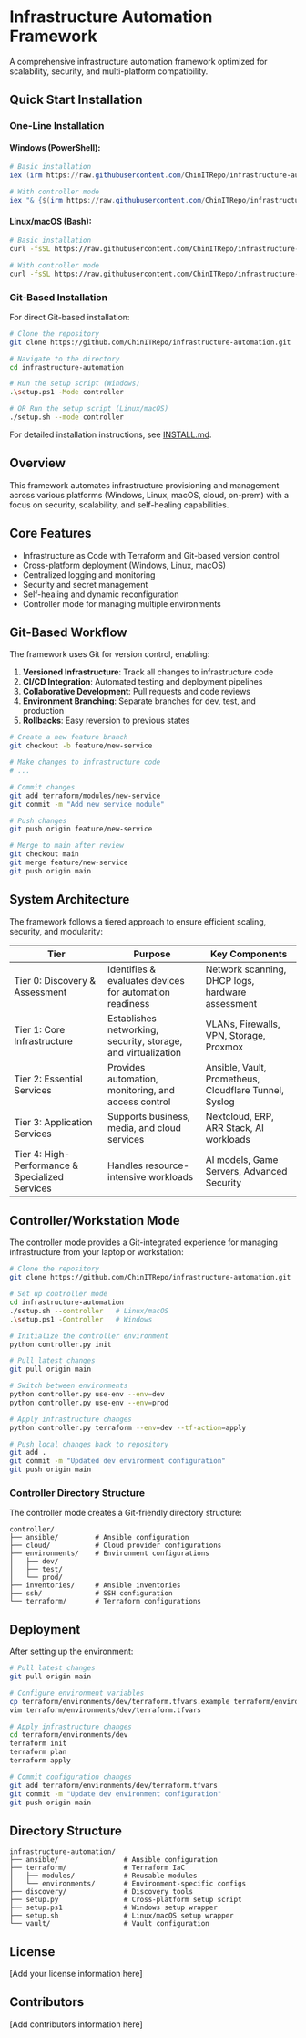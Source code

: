 # Infrastructure Automation Framework

A comprehensive infrastructure automation framework optimized for scalability, security, and multi-platform compatibility.

## Quick Start Installation

### One-Line Installation

#### Windows (PowerShell):
```powershell
# Basic installation
iex (irm https://raw.githubusercontent.com/ChinITRepo/infrastructure-automation/main/bootstrap.ps1)

# With controller mode
iex "& {$(irm https://raw.githubusercontent.com/ChinITRepo/infrastructure-automation/main/bootstrap.ps1)} -Mode controller"
```

#### Linux/macOS (Bash):
```bash
# Basic installation
curl -fsSL https://raw.githubusercontent.com/ChinITRepo/infrastructure-automation/main/bootstrap.sh | bash

# With controller mode
curl -fsSL https://raw.githubusercontent.com/ChinITRepo/infrastructure-automation/main/bootstrap.sh | bash -s -- --controller
```

### Git-Based Installation

For direct Git-based installation:

```bash
# Clone the repository
git clone https://github.com/ChinITRepo/infrastructure-automation.git

# Navigate to the directory
cd infrastructure-automation

# Run the setup script (Windows)
.\setup.ps1 -Mode controller

# OR Run the setup script (Linux/macOS)
./setup.sh --mode controller
```

For detailed installation instructions, see [INSTALL.md](INSTALL.md).

## Overview

This framework automates infrastructure provisioning and management across various platforms (Windows, Linux, macOS, cloud, on-prem) with a focus on security, scalability, and self-healing capabilities.

## Core Features

- Infrastructure as Code with Terraform and Git-based version control
- Cross-platform deployment (Windows, Linux, macOS)
- Centralized logging and monitoring
- Security and secret management
- Self-healing and dynamic reconfiguration
- Controller mode for managing multiple environments

## Git-Based Workflow

The framework uses Git for version control, enabling:

1. **Versioned Infrastructure**: Track all changes to infrastructure code
2. **CI/CD Integration**: Automated testing and deployment pipelines
3. **Collaborative Development**: Pull requests and code reviews
4. **Environment Branching**: Separate branches for dev, test, and production
5. **Rollbacks**: Easy reversion to previous states

```bash
# Create a new feature branch
git checkout -b feature/new-service

# Make changes to infrastructure code
# ...

# Commit changes
git add terraform/modules/new-service
git commit -m "Add new service module"

# Push changes
git push origin feature/new-service

# Merge to main after review
git checkout main
git merge feature/new-service
git push origin main
```

## System Architecture

The framework follows a tiered approach to ensure efficient scaling, security, and modularity:

| Tier | Purpose | Key Components |
|------|---------|----------------|
| Tier 0: Discovery & Assessment | Identifies & evaluates devices for automation readiness | Network scanning, DHCP logs, hardware assessment |
| Tier 1: Core Infrastructure | Establishes networking, security, storage, and virtualization | VLANs, Firewalls, VPN, Storage, Proxmox |
| Tier 2: Essential Services | Provides automation, monitoring, and access control | Ansible, Vault, Prometheus, Cloudflare Tunnel, Syslog |
| Tier 3: Application Services | Supports business, media, and cloud services | Nextcloud, ERP, ARR Stack, AI workloads |
| Tier 4: High-Performance & Specialized Services | Handles resource-intensive workloads | AI models, Game Servers, Advanced Security |

## Controller/Workstation Mode

The controller mode provides a Git-integrated experience for managing infrastructure from your laptop or workstation:

```bash
# Clone the repository 
git clone https://github.com/ChinITRepo/infrastructure-automation.git

# Set up controller mode
cd infrastructure-automation
./setup.sh --controller   # Linux/macOS
.\setup.ps1 -Controller   # Windows

# Initialize the controller environment
python controller.py init

# Pull latest changes
git pull origin main

# Switch between environments
python controller.py use-env --env=dev
python controller.py use-env --env=prod

# Apply infrastructure changes
python controller.py terraform --env=dev --tf-action=apply

# Push local changes back to repository
git add .
git commit -m "Updated dev environment configuration"
git push origin main
```

### Controller Directory Structure

The controller mode creates a Git-friendly directory structure:

```
controller/
├── ansible/         # Ansible configuration
├── cloud/           # Cloud provider configurations
├── environments/    # Environment configurations
│   ├── dev/
│   ├── test/
│   └── prod/
├── inventories/     # Ansible inventories
├── ssh/             # SSH configuration
└── terraform/       # Terraform configurations
```

## Deployment

After setting up the environment:

```bash
# Pull latest changes
git pull origin main

# Configure environment variables
cp terraform/environments/dev/terraform.tfvars.example terraform/environments/dev/terraform.tfvars
vim terraform/environments/dev/terraform.tfvars

# Apply infrastructure changes
cd terraform/environments/dev
terraform init
terraform plan
terraform apply

# Commit configuration changes
git add terraform/environments/dev/terraform.tfvars
git commit -m "Update dev environment configuration"
git push origin main
```

## Directory Structure

```
infrastructure-automation/
├── ansible/                # Ansible configuration
├── terraform/              # Terraform IaC
│   ├── modules/            # Reusable modules
│   └── environments/       # Environment-specific configs
├── discovery/              # Discovery tools
├── setup.py                # Cross-platform setup script
├── setup.ps1               # Windows setup wrapper
├── setup.sh                # Linux/macOS setup wrapper
└── vault/                  # Vault configuration
```

## License

[Add your license information here]

## Contributors

[Add contributors information here] 